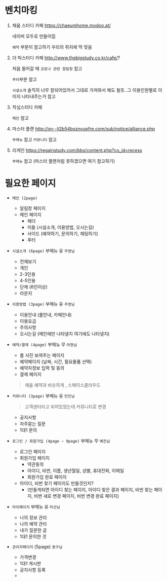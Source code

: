 # 벤치마킹

   1. 채움 스터디 카페
      https://chaeumhome.modoo.at/

      네이버 모두로 만들어짐

      `예약` 부분이 참고하기 우리의 취지에 딱 맞음

   2. 더 빅스터디 카페 
      http://www.thebigstudy.co.kr/cafe/?

      처음 들어갈 때 `코로나 관련 알림창` 참고

      `푸터`부분 참고

      `시설소개` 솔직히 너무 잘되어있어서 그대로 가져와서 해도 될듯..그 이용인원별로 이미지 나타내주는거 참고

   3. 작심스터디 카페
      
      `메인` 참고

   4. 마스터 플랜
      http://xn--lj2b54boznvupfre.com/sub/notice/alliance.php

      `부메뉴` 참고
      `커뮤니티` 참고

   5. 리게인
      https://regainstudy.com/bbs/content.php?co_id=recess

      `부메뉴` 참고 (마스터 플랜처럼 못하겠으면 여기 참고하기)


# 필요한 페이지

- `메인 (2page)` 
  - 알림창 페이지
  - 메인 페이지
    - 헤더
    - 미들 (시설소개, 이용방법, 오시는길)
    - 사이드 (예약하기, 문의하기, 채팅하기)
    - 푸터
  
- `시설소개 (6page)` 부메뉴 유 `주영님`
  - 전체보기 
  - 개인
  - 2-3인용
  - 4-5인용
  - 단체 (6인이상)
  - 라운지
- `이용방법 (3page)` 부메뉴 유 `주영님`
  - 이용안내 (룸안내, 카페안내)
  - 이용요금
  - 주의사항
  - 오시는길 (메인에만 나타낼지 여기에도 나타낼지)


- `예약/결제 (4page)` 부메뉴 무 `아현님`
  - 룸 사진 보여주는 페이지
  - 예약페이지 (날짜, 시간, 필요물품 선택)
  - 예약자정보 입력 및 동의
  - 결제 페이지
  
  > 채움 예약과 비슷하게 , 스페이스클라우드

- `커뮤니티 (3page)` 부메뉴 유 `민진님`
  > 고객센터라고 되어있었는데 커뮤니티로 변경
  
  - 공지사항
  - 자주묻는 질문 
  - 1대1 문의
  
- `로그인 / 회원가입 (4page ~ 9page)` 부메뉴 무  `예진님`
  - 로그인 페이지
  - 회원가입 페이지 
    - 약관동의 
    - 아이디, 비번, 이름, 생년월일, 성별, 휴대전화, 이메일 
    - 회원가입 완료 페이지
  - 아이디, 비번 찾기 페이지도 만들것인지? 
    - (만들게되면 아이디 찾는 페이지, 아이디 찾은 결과 페이지, 비번 찾는 페이지, 비번 새로 변경 페이지, 비번 변경 완료 페이지)
  
- `마이페이지` 부메뉴 유 `미선님`
  - 나의 정보 관리
  - 나의 예약 관리
  - 내가 질문한 글
  - 1대1 문의한 것
  
- `관리자페이지` (5page) `종구님`
  - 가격변경
  - 1대1 게시판 
  - 공지사항 등록
  - 



